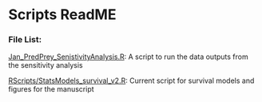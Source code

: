 # Scripts ReadME

### File List: 
[Jan_PredPrey_SenistivityAnalysis.R](Jan_PredPrey_SenistivityAnalysis.R): A script to run the data outputs from the sensitivity analysis

[RScripts/StatsModels_survival_v2.R](RScripts/StatsModels_survival_v2.R): Current script for survival models and figures for the manuscript
